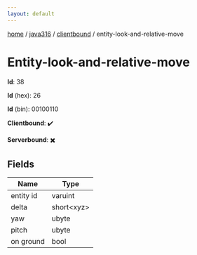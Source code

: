 ```yaml
---
layout: default
---
```


[home](/)  /  [java316](/protocol/java316)  /  [clientbound](/protocol/java316/clientbound)  /  entity-look-and-relative-move

# Entity-look-and-relative-move

**Id**: 38

**Id** (hex): 26

**Id** (bin): 00100110

**Clientbound**: ✔️

**Serverbound**: ✖️

## Fields

Name | Type
---|---
entity id | varuint
delta | short&lt;xyz&gt;
yaw | ubyte
pitch | ubyte
on ground | bool

